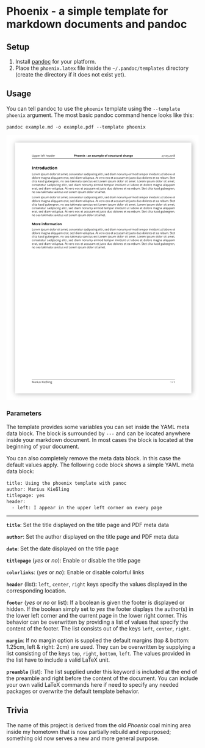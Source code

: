 # Phoenix - a simple template for markdown documents and pandoc

## Setup
1. Install [pandoc](https://pandoc.org/) for your platform.
2. Place the `phoenix.latex` file inside the `~/.pandoc/templates` directory
   (create the directory if it does not exist yet).

## Usage
You can tell pandoc to use the `phoenix` template using the `--template
phoenix` argument. The most basic pandoc command hence looks like this:

```
pandoc example.md -o example.pdf --template phoenix
```

![Example output](https://github.com/mariuskiessling/phoenix-template/blob/master/example.png)

### Parameters
The template provides some variables you can set inside the YAML meta data
block. The block is surrounded by `---` and can be located anywhere inside your
markdown document. In most cases the block is located at the beginning of your
document.

You can also completely remove the meta data block. In this case the default
values apply. The following code block shows a simple YAML meta data block:

```
title: Using the phoenix template with panoc
author: Marius Kießling
titlepage: yes
header:
  - left: I appear in the upper left corner on every page
```

---

**`title`**: Set the title displayed on the title page and PDF meta data

**`author`**: Set the author displayed on the title page and PDF meta data

**`date`**: Set the date displayed on the title page

**`titlepage`** (_yes_ or _no_): Enable or disable the title page

**`colorlinks`**: (_yes_ or _no_): Enable or disable colorful links

**`header`** (list): `left`, `center`, `right` keys specify the values
displayed in the corresponding location.

**`footer`** (_yes_ or _no_ or list): If a boolean is given the footer is
displayed or hidden. If the boolean simply set to _yes_ the footer displays the
author(s) in the lower left corner and the current page in the lower right
corner. This behavior can be overwritten by providing a list of values that
specify the content of the footer. The list consists out of the keys `left`,
`center`, `right`.

**`margin`**: If no margin option is supplied the default margins (top &
bottom: 1.25cm, left & right: 2cm) are used. They can be overwritten by
supplying a list consisting of the keys `top`, `right`, `bottom`, `left`. The
values provided in the list have to include a valid LaTeX unit.

**`preamble`** (list): The list supplied under this keyword is included at the
end of the preamble and right before the content of the document. You can
include your own valid LaTeX commands here if need to specify any needed
packages or overwrite the default template behavior.

## Trivia
The name of this project is derived from the old _Phoenix_ coal mining area
inside my hometown that is now partially rebuild and repurposed; something old
now serves a new and more general purpose.
